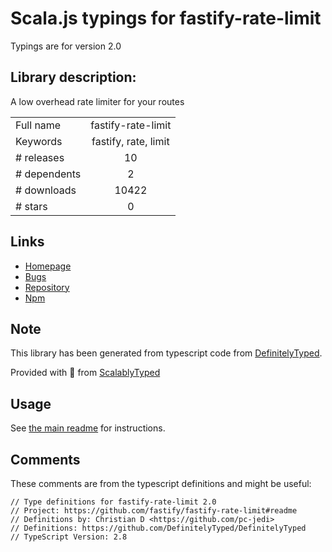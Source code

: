 
# Scala.js typings for fastify-rate-limit

Typings are for version 2.0

## Library description:
A low overhead rate limiter for your routes

|                    |                 |
| ------------------ | :-------------: |
| Full name          | fastify-rate-limit |
| Keywords           | fastify, rate, limit |
| # releases         | 10 |
| # dependents       | 2 |
| # downloads        | 10422 |
| # stars            | 0 |

## Links
- [Homepage](https://github.com/fastify/fastify-rate-limit#readme)
- [Bugs](https://github.com/fastify/fastify-rate-limit/issues)
- [Repository](https://github.com/fastify/fastify-rate-limit)
- [Npm](https://www.npmjs.com/package/fastify-rate-limit)
    


## Note
This library has been generated from typescript code from [DefinitelyTyped](https://definitelytyped.org).

Provided with :purple_heart: from [ScalablyTyped](https://github.com/oyvindberg/ScalablyTyped)

## Usage
See [the main readme](../../readme.md) for instructions.

## Comments

These comments are from the typescript definitions and might be useful:
```
// Type definitions for fastify-rate-limit 2.0
// Project: https://github.com/fastify/fastify-rate-limit#readme
// Definitions by: Christian D <https://github.com/pc-jedi>
// Definitions: https://github.com/DefinitelyTyped/DefinitelyTyped
// TypeScript Version: 2.8

```

